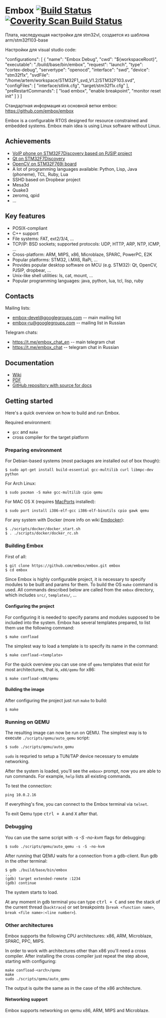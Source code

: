 Embox [![Build Status](https://travis-ci.org/embox/embox.svg?branch=master)](https://travis-ci.org/embox/embox) [![Coverity Scan Build Status](https://scan.coverity.com/projects/700/badge.svg)](https://scan.coverity.com/projects/700)
=====

Плата, наследующая настройки для stm32vl, создается из шаблона arm/stm32f103-base

Настройки для visual studio code:

"configurations": [
        {
            "name": "Embox Debug",
            "cwd": "${workspaceRoot}",
            "executable": "./build/base/bin/embox",
            "request": "launch",
            "type": "cortex-debug",
            "servertype": "openocd",
            "interface": "swd",
            "device": "stm32f1x",
            "svdFile": "/home/artem/workspace/STM32F1_svd_V1.2/STM32F103.svd",
            "configFiles": [
                "interface/stlink.cfg",
                "target/stm32f1x.cfg"
            ],
            "preRestartCommands": [
                "load embox",
                "enable breakpoint",
                "monitor reset init"
            ]
        }
    ]


Стандартная информация из основной ветки embox: https://github.com/embox/embox

Embox is a configurable RTOS designed for resource constrained and embedded systems. Embox main idea is using Linux software without Linux.

Achievements
-------------
* [VoIP phone on STM32F7Discovery based on PJSIP project](https://github.com/embox/embox/wiki/PJSIP-on-STM32)
* [Qt on STM32F7Discovery](https://github.com/embox/embox/wiki/Qt-on-STM32)
* [OpenCV on STM32F769i board](https://github.com/embox/embox/wiki/OpenCV-on-STM32)
* A lot of programming languages available: Python, Lisp, Java (phoneme), TCL, Ruby, Lua
* SSHD based on Dropbear project
* Mesa3d
* Quake3
* zeromq, qpid
* ...

Key features
---------------
* POSIX-compliant
* C++ support
* File systems: FAT, ext2/3/4, ...
* TCP/IP: BSD sockets; supported protocols: UDP, HTTP, ARP, NTP, ICMP, ...
* Cross-platform: ARM, MIPS, x86, Microblaze, SPARC, PowerPC, E2K
* Popular platforms: STM32, i.MX6, RaPi, ...
* Provides popular desktop software on MCU (e.g. STM32): Qt, OpenCV, PJSIP, dropbear, ...
* Unix-like shell utilities: ls, cat, mount, ...
* Popular programming languages: java, python, lua, tcl, lisp, ruby

Contacts
---------------
Mailing lists:
* embox-devel@googlegroups.com -- main mailing list
* embox-ru@googlegroups.com -- mailing list in Russian

Telegram chats:
* https://t.me/embox_chat_en -- main telegram chat
* https://t.me/embox_chat -- telegram chat in Russian

Documentation
---------------
* [Wiki](https://github.com/embox/embox/wiki)
* [PDF](https://github.com/embox/embox-docs/releases)
* [GitHub repository with source for docs](https://github.com/embox/embox-docs)

Getting started
---------------
Here's a quick overview on how to build and run Embox.

Required environment:
 - `gcc` and `make`
 - cross compiler for the target platform

### Preparing environment
For Debian-based systems (most packages are installed out of box though):
```
$ sudo apt-get install build-essential gcc-multilib curl libmpc-dev python
```

For Arch Linux:
```
$ sudo pacman -S make gcc-multilib cpio qemu
```

For MAC OS X (requires [MacPorts](https://www.macports.org/install.php) installed):
```
$ sudo port install i386-elf-gcc i386-elf-binutils cpio gawk qemu
```

For any system with Docker (more info on wiki [Emdocker](https://github.com/embox/embox/wiki/Emdocker)):
```
$ ./scripts/docker/docker_start.sh
$ . ./scripts/docker/docker_rc.sh
```

### Building Embox
First of all:
```
$ git clone https://github.com/embox/embox.git embox
$ cd embox
```
Since Embox is highly configurable project, it is necessary to specify modules to be built and params for them. To build the OS `make` command is used.
All commands described below are called from the `embox` directory, which includes `src/`, `templates/`, ...

#### Configuring the project
For configuring it is needed to specify params and modules supposed to be included into the system. Embox has several templates prepared, to list them use the following command:
```
$ make confload
```

The simplest way to load a template is to specify its name in the command:
```
$ make confload-<template>
```

For the quick overview you can use one of `qemu` templates that exist for most architectures, that is, *`x86/qemu`* for x86:
```
$ make confload-x86/qemu
```

#### Building the image
After configuring the project just run `make` to build:
```
$ make
```

### Running on QEMU
The resulting image can now be run on QEMU. The simplest way is to execute `./scripts/qemu/auto_qemu` script:
```
$ sudo ./scripts/qemu/auto_qemu
```
`sudo` is requried to setup a TUN/TAP device necessary to emulate networking.

After the system is loaded, you’ll see the `embox>` prompt, now you are able to run commands.
For example, `help` lists all existing commands.

To test the connection:
```
ping 10.0.2.16
```
If everything's fine, you can connect to the Embox terminal via `telnet`.

To exit Qemu type <kbd>ctrl + A</kbd> and <kbd>X</kbd> after that.

### Debugging
You can use the same script with *-s -S -no-kvm* flags for debugging:
```
$ sudo ./scripts/qemu/auto_qemu -s -S -no-kvm
```
After running that QEMU waits for a connection from a gdb-client. Run gdb in the other terminal:
```
$ gdb ./build/base/bin/embox
...
(gdb) target extended-remote :1234
(gdb) continue
```
The system starts to load.

At any moment in gdb terminal you can type <kbd>ctrl + C</kbd> and see the stack of the current thread (`backtrace`) or set breakpoints (`break <function name>`, `break <file name>:<line number>`).

### Other architectures
Embox supports the following CPU architectures: x86, ARM, Microblaze, SPARC, PPC, MIPS.

In order to work with architectures other than x86 you'll need a cross compiler.
After installing the cross compiler just repeat the step above, starting with configuring:
```
make confload-<arch>/qemu
make
sudo ./scripts/qemu/auto_qemu
```
The output is quite the same as in the case of the x86 architecture.

#### Networking support
Embox supports networking on qemu x86, ARM, MIPS and Microblaze.
